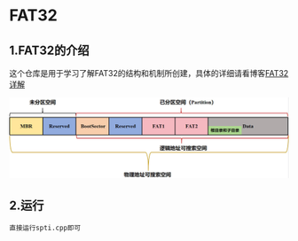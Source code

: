 # FAT32
## 1.FAT32的介绍
这个仓库是用于学习了解FAT32的结构和机制所创建，具体的详细请看博客[FAT32详解](https://blog.csdn.net/boilling/article/details/141329641?spm=1001.2014.3001.5501)

![Structure](FAT32结构图.jpg)
## 2.运行
```
直接运行spti.cpp即可
```
